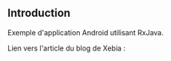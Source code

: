 ## Introduction

Exemple d'application Android utilisant RxJava.


Lien vers l'article du blog de Xebia :

<a venir>

